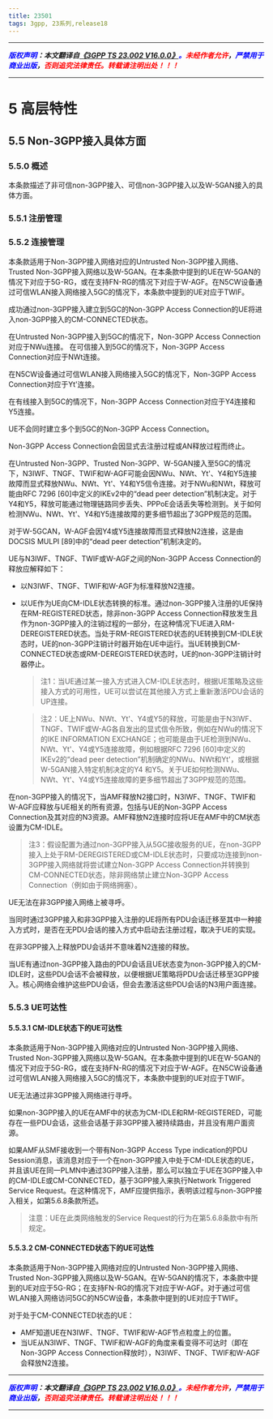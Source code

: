 ```yaml
---
title: 23501
tags: 3gpp, 23系列,release18
---
```



------

***<font color=blue>版权声明</font>：本文翻译自<font color=blue>[《3GPP TS 23.002 V16.0.0》](https://www.3gpp.org/ftp/Specs/2025-06/Rel-18/23_series/23501-ia0.zip)。</font><font color=red>未经作者允许</font>，<font color=blue>严禁用于商业出版</font>，<font color=red>否则追究法律责任。转载请注明出处！！！</font>***

------



# 5 高层特性
## 5.5 Non-3GPP接入具体方面
### 5.5.0 概述
本条款描述了非可信non-3GPP接入、可信non-3GPP接入以及W-5GAN接入的具体方面。
### 5.5.1 注册管理

### 5.5.2 连接管理
本条款适用于Non-3GPP接入网络对应的Untrusted Non-3GPP接入网络、Trusted Non-3GPP接入网络以及W-5GAN。在本条款中提到的UE在W-5GAN的情况下对应于5G-RG，或在支持FN-RG的情况下对应于W-AGF。在N5CW设备通过可信WLAN接入网络接入5GC的情况下，本条款中提到的UE对应于TWIF。

成功通过non-3GPP接入建立到5GC的Non-3GPP Access Connection的UE将进入non-3GPP接入的CM-CONNECTED状态。

在Untrusted Non-3GPP接入到5GC的情况下，Non-3GPP Access Connection对应于NWu连接。
在可信接入到5GC的情况下，Non-3GPP Access Connection对应于NWt连接。

在N5CW设备通过可信WLAN接入网络接入5GC的情况下，Non-3GPP Access Connection对应于Yt'连接。

在有线接入到5GC的情况下，Non-3GPP Access Connection对应于Y4连接和Y5连接。

UE不会同时建立多个到5GC的Non-3GPP Access Connection。

Non-3GPP Access Connection会因显式去注册过程或AN释放过程而终止。

在Untrusted Non-3GPP、Trusted Non-3GPP、W-5GAN接入至5GC的情况下，N3IWF、TNGF、TWIF和W-AGF可能会因NWu、NWt、Yt'、Y4和Y5连接故障而显式释放NWu、NWt、Yt'、Y4和Y5信令连接。对于NWu和NWt，释放可能由RFC 7296 \[60]中定义的IKEv2中的“dead peer detection”机制决定。对于Y4和Y5，释放可能通过物理链路同步丢失、PPPoE会话丢失等检测到。关于如何检测NWu、NWt、Yt'、Y4和Y5连接故障的更多细节超出了3GPP规范的范围。

对于W-5GCAN，W-AGF会因Y4或Y5连接故障而显式释放N2连接，这是由DOCSIS MULPI \[89]中的“dead peer detection”机制决定的。

UE与N3IWF、TNGF、TWIF或W-AGF之间的Non-3GPP Access Connection的释放应解释如下：
- 以N3IWF、TNGF、TWIF和W-AGF为标准释放N2连接。
- 以UE作为UE向CM-IDLE状态转换的标准。通过non-3GPP接入注册的UE保持在RM-REGISTERED状态，除非non-3GPP Access Connection释放发生且作为non-3GPP接入的注销过程的一部分，在这种情况下UE进入RM-DEREGISTERED状态。当处于RM-REGISTERED状态的UE转换到CM-IDLE状态时，UE的non-3GPP注销计时器开始在UE中运行。当UE转换到CM-CONNECTED状态或RM-DEREGISTERED状态时，UE的non-3GPP注销计时器停止。
	>注1：当UE通过某一接入方式进入CM-IDLE状态时，根据UE策略及这些接入方式的可用性，UE可以尝试在其他接入方式上重新激活PDU会话的UP连接。

	>注2：UE上NWu、NWt、Yt'、Y4或Y5的释放，可能是由于N3IWF、TNGF、TWIF或W-AG各自发出的显式信令所致，例如在NWu的情况下的IKE INFORMATION EXCHANGE；也可能是由于UE检测到NWu、NWt、Yt'、Y4或Y5连接故障，例如根据RFC 7296 \[60]中定义的IKEv2的“dead peer detection”机制确定的NWu、NWt和Yt'，或根据W-5GAN接入特定机制决定的Y4 和Y5。关于UE如何检测NWu、NWt、Yt'、Y4或Y5连接故障的更多细节超出了3GPP规范的范围。

在non-3GPP接入的情况下，当AMF释放N2接口时，N3IWF、TNGF、TWIF和W-AGF应释放与UE相关的所有资源，包括与UE的Non-3GPP Access Connection及其对应的N3资源。AMF释放N2连接时应将UE在AMF中的CM状态设置为CM-IDLE。

>注3：假设配置为通过non-3GPP接入从5GC接收服务的UE，在non-3GPP接入上处于RM-DEREGISTERED或CM-IDLE状态时，只要成功连接到non-3GPP接入网络就将尝试建立Non-3GPP Access Connection并转换到CM-CONNECTED状态，除非网络禁止建立Non-3GPP Access Connection（例如由于网络拥塞）。

UE无法在非3GPP接入网络上被寻呼。

当同时通过3GPP接入和非3GPP接入注册的UE将所有PDU会话迁移至其中一种接入方式时，是否在无PDU会话的接入方式中启动去注册过程，取决于UE的实现。

在非3GPP接入上释放PDU会话并不意味着N2连接的释放。

当UE有通过non-3GPP接入路由的PDU会话且UE状态变为non-3GPP接入的CM-IDLE时，这些PDU会话不会被释放，以便根据UE策略将PDU会话迁移至3GPP接入。核心网络会维护这些PDU会话，但会去激活这些PDU会话的N3用户面连接。


### 5.5.3 UE可达性

#### 5.5.3.1 CM-IDLE状态下的UE可达性
本条款适用于Non-3GPP接入网络对应的Untrusted Non-3GPP接入网络、Trusted Non-3GPP接入网络以及W-5GAN。在本条款中提到的UE在W-5GAN的情况下对应于5G-RG，或在支持FN-RG的情况下对应于W-AGF。在N5CW设备通过可信WLAN接入网络接入5GC的情况下，本条款中提到的UE对应于TWIF。

UE无法通过非3GPP接入网络进行寻呼。

如果non-3GPP接入的UE在AMF中的状态为CM-IDLE和RM-REGISTERED，可能存在一些PDU会话，这些会话基于非3GPP接入被持续路由，并且没有用户面资源。

如果AMF从SMF接收到一个带有Non-3GPP Access Type indication的PDU Session消息，该消息对应于一个在non-3GPP接入中处于CM-IDLE状态的UE，并且该UE在同一PLMN中通过3GPP接入注册，那么可以独立于UE在3GPP接入中的CM-IDLE或CM-CONNECTED，基于3GPP接入来执行Network Triggered Service Request。在这种情况下，AMF应提供指示，表明该过程与non-3GPP接入相关，如第5.6.8条款所述。

>注意：UE在此类网络触发的Service Request的行为在第5.6.8条款中有所规定。

#### 5.5.3.2 CM-CONNECTED状态下的UE可达性 
本条款适用于Non-3GPP接入网络对应的Untrusted Non-3GPP接入网络、Trusted Non-3GPP接入网络以及W-5GAN。在W-5GAN的情况下，本条款中提到的UE对应于5G-RG；在支持FN-RG的情况下对应于W-AGF。对于通过可信WLAN接入网络访问5GC的N5CW设备，本条款中提到的UE对应于TWIF。

对于处于CM-CONNECTED状态的UE：
- AMF知道UE在N3IWF、TNGF、TWIF和W-AGF节点粒度上的位置。
- 当UE从N3IWF、TNGF、TWIF和W-AGF的角度来看变得不可达时（即在Non-3GPP Access Connection释放时），N3IWF、TNGF、TWIF和W-AGF会释放N2连接。



------

***<font color=blue>版权声明</font>：本文翻译自<font color=blue>[《3GPP TS 23.002 V16.0.0》](https://www.3gpp.org/ftp/Specs/2025-06/Rel-18/23_series/23501-ia0.zip)。</font><font color=red>未经作者允许</font>，<font color=blue>严禁用于商业出版</font>，<font color=red>否则追究法律责任。转载请注明出处！！！</font>***

------
